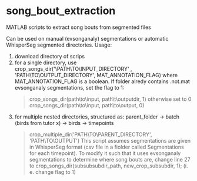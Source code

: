 # song_bout_extraction
MATLAB scripts to extract song bouts from segmented files 

Can be used on manual (evsonganaly) segmentations or automatic WhisperSeg segmented directories. 
Usage: 
1. download directory of scrips
2. for a single directory, use crop_songs_dir('\PATH\TO\INPUT_DIRECTORY' , 'PATH\TO\OUTPUT_DIRECTORY', MAT_ANNOTATION_FLAG)
   where MAT_ANNOTATION_FLAG is a boolean. If folder alredy contains .not.mat evsonganaly segmentations, set the flag to 1:
   > crop_songs_dir(path\to\input, path\t\outputdir, 1)
   otherwise set to 0
   > crop_songs_dir(path\to\input, path\to\output, 0)
3. for multiple nested directories, structured as: parent_folder -> batch (birds from tutor x) -> birds ->  timepoints
   > crop_multiple_dir('PATH\TO\PARENT_DIRECTORY', 'PATH\TO\OUTPUT')
   This script assumes segmentations are given in WhisperSeg format (csv file in a fiolder called Segmentations for each timepoint).
   To modify it such that it uses evsonganaly segmentations to determine where song bouts are, change line 27 to
   > crop_songs_dir(subsubsubdir_path, new_crop_subsubdir, 1); (i. e. change flag to 1)
 

